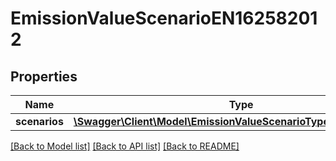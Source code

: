 # EmissionValueScenarioEN162582012

## Properties
Name | Type | Description | Notes
------------ | ------------- | ------------- | -------------
**scenarios** | [**\Swagger\Client\Model\EmissionValueScenarioTypeEN162582012[]**](EmissionValueScenarioTypeEN162582012.md) |  | [optional] 

[[Back to Model list]](../../README.md#documentation-for-models) [[Back to API list]](../../README.md#documentation-for-api-endpoints) [[Back to README]](../../README.md)

